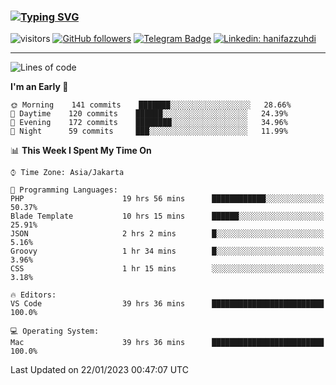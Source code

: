 ### [![Typing SVG](https://readme-typing-svg.herokuapp.com?font=lato&size=22&lines=Hi+There+👋)](https://git.io/typing-svg) 

![visitors](https://visitor-badge.glitch.me/badge?page_id=hanifazzuhdi.hanifazzuhdi)
[![GitHub followers](https://img.shields.io/github/followers/hanifazzuhdi?label=Follow&style=social)](https://github.com/hanifazzuhdi/?tab=follow) 
[![Telegram Badge](https://img.shields.io/badge/-hanif0198-blue?style=social&logo=telegram&link=https://www.t.me/hanif0198/)](https://www.t.me/hanif0198/) 
[![Linkedin: hanifazzuhdi](https://img.shields.io/badge/-hanifazzuhdi-blue?style=flat-square&logo=Linkedin&logoColor=white&link=https://www.linkedin.com/in/hanif-az-zuhdi-69688019b/)](https://www.linkedin.com/in/hanif-az-zuhdi-69688019b/) 

<hr/>

<!--START_SECTION:waka-->
![Lines of code](https://img.shields.io/badge/From%20Hello%20World%20I%27ve%20Written-6%20Million%20lines%20of%20code-blue)

**I'm an Early 🐤** 

```text
🌞 Morning    141 commits    ███████░░░░░░░░░░░░░░░░░░   28.66% 
🌆 Daytime    120 commits    ██████░░░░░░░░░░░░░░░░░░░   24.39% 
🌃 Evening    172 commits    ████████░░░░░░░░░░░░░░░░░   34.96% 
🌙 Night      59 commits     ███░░░░░░░░░░░░░░░░░░░░░░   11.99%

```


📊 **This Week I Spent My Time On** 

```text
⌚︎ Time Zone: Asia/Jakarta

💬 Programming Languages: 
PHP                      19 hrs 56 mins      ████████████░░░░░░░░░░░░░   50.37% 
Blade Template           10 hrs 15 mins      ██████░░░░░░░░░░░░░░░░░░░   25.91% 
JSON                     2 hrs 2 mins        █░░░░░░░░░░░░░░░░░░░░░░░░   5.16% 
Groovy                   1 hr 34 mins        █░░░░░░░░░░░░░░░░░░░░░░░░   3.96% 
CSS                      1 hr 15 mins        ░░░░░░░░░░░░░░░░░░░░░░░░░   3.18%

🔥 Editors: 
VS Code                  39 hrs 36 mins      █████████████████████████   100.0%

💻 Operating System: 
Mac                      39 hrs 36 mins      █████████████████████████   100.0%

```


 Last Updated on 22/01/2023 00:47:07 UTC
<!--END_SECTION:waka-->
